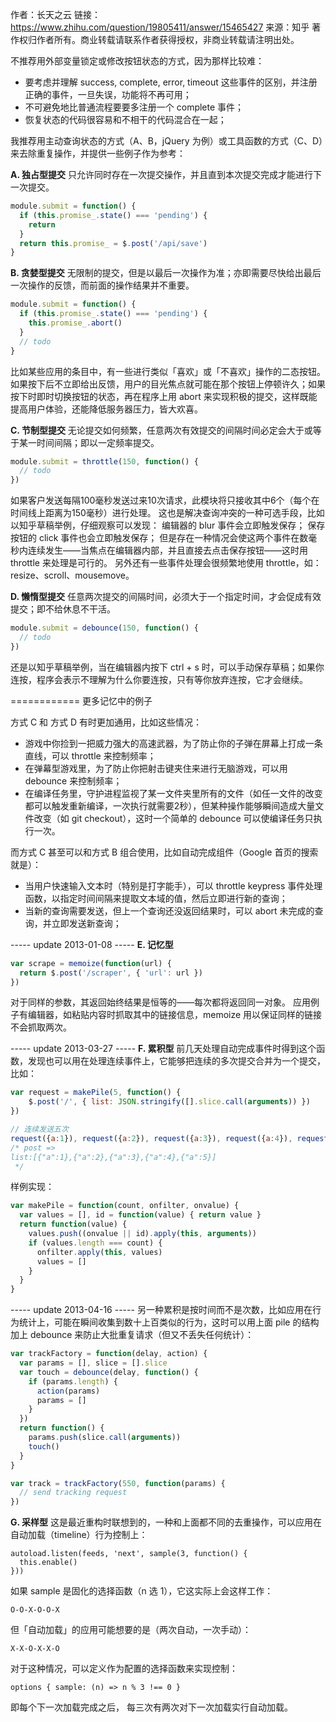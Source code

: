 作者：长天之云
链接：https://www.zhihu.com/question/19805411/answer/15465427
来源：知乎
著作权归作者所有。商业转载请联系作者获得授权，非商业转载请注明出处。



不推荐用外部变量锁定或修改按钮状态的方式，因为那样比较难：

- 要考虑并理解 success, complete, error, timeout 这些事件的区别，并注册正确的事件，一旦失误，功能将不再可用；
- 不可避免地比普通流程要要多注册一个 complete 事件；
- 恢复状态的代码很容易和不相干的代码混合在一起；



我推荐用主动查询状态的方式（A、B，jQuery 为例）或工具函数的方式（C、D）来去除重复操作，并提供一些例子作为参考：

**A. 独占****型****提交**
只允许同时存在一次提交操作，并且直到本次提交完成才能进行下一次提交。

```js
module.submit = function() {
  if (this.promise_.state() === 'pending') {
    return
  }
  return this.promise_ = $.post('/api/save')
}
```


**B. 贪婪****型****提交**
无限制的提交，但是以最后一次操作为准；亦即需要尽快给出最后一次操作的反馈，而前面的操作结果并不重要。

```js
module.submit = function() {
  if (this.promise_.state() === 'pending') {
    this.promise_.abort()
  }
  // todo
}
```

比如某些应用的条目中，有一些进行类似「喜欢」或「不喜欢」操作的二态按钮。如果按下后不立即给出反馈，用户的目光焦点就可能在那个按钮上停顿许久；如果按下时即时切换按钮的状态，再在程序上用 abort 来实现积极的提交，这样既能提高用户体验，还能降低服务器压力，皆大欢喜。

**C. 节制型提交**
无论提交如何频繁，任意两次有效提交的间隔时间必定会大于或等于某一时间间隔；即以一定频率提交。

```js
module.submit = throttle(150, function() {
  // todo
})
```

如果客户发送每隔100毫秒发送过来10次请求，此模块将只接收其中6个（每个在时间线上距离为150毫秒）进行处理。
这也是解决查询冲突的一种可选手段，比如以知乎草稿举例，仔细观察可以发现：
编辑器的 blur 事件会立即触发保存；
保存按钮的 click 事件也会立即触发保存；
但是存在一种情况会使这两个事件在数毫秒内连续发生——当焦点在编辑器内部，并且直接去点击保存按钮——这时用 throttle 来处理是可行的。
另外还有一些事件处理会很频繁地使用 throttle，如： resize、scroll、mousemove。

**D. 懒惰****型****提交**
任意两次提交的间隔时间，必须大于一个指定时间，才会促成有效提交；即不给休息不干活。

```js
module.submit = debounce(150, function() {
  // todo
})
```

还是以知乎草稿举例，当在编辑器内按下 ctrl + s 时，可以手动保存草稿；如果你连按，程序会表示不理解为什么你要连按，只有等你放弃连按，它才会继续。

============
更多记忆中的例子

方式 C 和 方式 D 有时更加通用，比如这些情况：

- 游戏中你捡到一把威力强大的高速武器，为了防止你的子弹在屏幕上打成一条直线，可以 throttle 来控制频率；
- 在弹幕型游戏里，为了防止你把射击键夹住来进行无脑游戏，可以用 debounce 来控制频率；
- 在编译任务里，守护进程监视了某一文件夹里所有的文件（如任一文件的改变都可以触发重新编译，一次执行就需要2秒），但某种操作能够瞬间造成大量文件改变（如 git checkout），这时一个简单的 debounce 可以使编译任务只执行一次。


而方式 C 甚至可以和方式 B 组合使用，比如自动完成组件（Google 首页的搜索就是）：

- 当用户快速输入文本时（特别是打字能手），可以 throttle  keypress 事件处理函数，以指定时间间隔来提取文本域的值，然后立即进行新的查询；
- 当新的查询需要发送，但上一个查询还没返回结果时，可以 abort 未完成的查询，并立即发送新查询；


----- update 2013-01-08 -----
**E. 记忆型**

```js
var scrape = memoize(function(url) {
  return $.post('/scraper', { 'url': url })
})
```

对于同样的参数，其返回始终结果是恒等的——每次都将返回同一对象。
应用例子有编辑器，如粘贴内容时抓取其中的链接信息，memoize 用以保证同样的链接不会抓取两次。

----- update 2013-03-27 -----
**F. 累积型**
前几天处理自动完成事件时得到这个函数，发现也可以用在处理连续事件上，它能够把连续的多次提交合并为一个提交，比如：

```js
var request = makePile(5, function() {
    $.post('/', { list: JSON.stringify([].slice.call(arguments)) })
})

// 连续发送五次 
request({a:1}), request({a:2}), request({a:3}), request({a:4}), request({a:5})
/* post =>
list:[{"a":1},{"a":2},{"a":3},{"a":4},{"a":5}]
 */
```

样例实现：

```js
var makePile = function(count, onfilter, onvalue) {
  var values = [], id = function(value) { return value }
  return function(value) {
    values.push((onvalue || id).apply(this, arguments))
    if (values.length === count) {
      onfilter.apply(this, values)
      values = []
    }
  }
}
```



----- update 2013-04-16 -----
另一种累积是按时间而不是次数，比如应用在行为统计上，可能在瞬间收集到数十上百类似的行为，这时可以用上面 pile 的结构加上 debounce 来防止大批重复请求（但又不丢失任何统计）：

```js
var trackFactory = function(delay, action) {
  var params = [], slice = [].slice
  var touch = debounce(delay, function() {
    if (params.length) {
      action(params)
      params = []
    }
  })
  return function() {
    params.push(slice.call(arguments))
    touch()
  }
}

var track = trackFactory(550, function(params) {
  // send tracking request
})
```


**G. 采样型**
这是最近重构时联想到的，一种和上面都不同的去重操作，可以应用在自动加载（timeline）行为控制上：

```text
autoload.listen(feeds, 'next', sample(3, function() {
  this.enable()
}))
```


如果 sample 是固化的选择函数（n 选 1），它这实际上会这样工作：

```text
O-O-X-O-O-X
```


但「自动加载」的应用可能想要的是（两次自动，一次手动）：

```text
X-X-O-X-X-O
```


对于这种情况，可以定义作为配置的选择函数来实现控制：

```text
options { sample: (n) => n % 3 !== 0 }
```

即每个下一次加载完成之后， 每三次有两次对下一次加载实行自动加载。